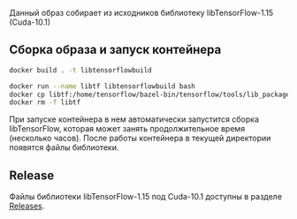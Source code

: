 Данный образ собирает из исходников библиотеку libTensorFlow-1.15 (Cuda-10.1)

## Сборка образа и запуск контейнера
```bash
docker build . -t libtensorflowbuild

docker run --name libtf libtensorflowbuild bash
docker cp libtf:/home/tensorflow/bazel-bin/tensorflow/tools/lib_package/libtensorflow.tar.gz $PWD
docker rm -f libtf
```

При запуске контейнера в нем автоматически запустится сборка libTensorFlow, которая может занять продолжительное время (несколько часов). После работы контейнера в текущей директории появятся файлы библиотеки.

## Release
Файлы библиотеки libTensorFlow-1.15 под Cuda-10.1 доступны в разделе [Releases](https://github.com/krabiswabbie/libtensorflowbuild/releases).